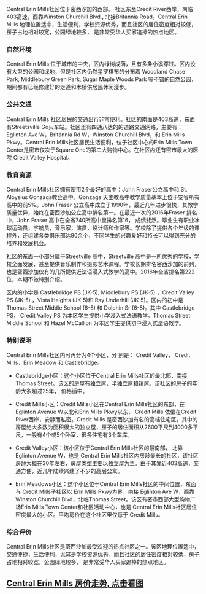 Central Erin Mills社区位于密西沙加的西部。 社区东至Credit River西岸，南临403高速，西靠Winston Churchill Blvd., 北接Britannia Road。Central Erin Mills 地理位置适中，生活便利，学校资源优秀，而且社区的居住密度相对较低，房子占地相对较宽，公园绿地较多， 是非常受华人买家追捧的热点地区。

### 自然环境

Central Erin Mills 位于城市的中央，区内绿树成荫，且有多条小溪穿过。区内没有大型的公园和绿地，但是社区内仍然星罗棋布的分布着 Woodland Chase Park, Middlebury Green Park, Sugar Maple Woods Park 等不错的自然公园， 期间都有已经修建好的走道和木桥供居民休闲漫步。

### 公共交通

Central Erin Mills 社区居民的交通出行非常便利。社区的南面是403高速，东面有Streetsville Go火车站。社区里有四通八达的的道路交通网络，主要有：Eglinton Ave W，Britannia Rd W，Winston Churchill Blvd，和 Erin Mills Pkwy。Central Erin Mills社区居民生活便利，位于社区中心的Erin Mills Town Center是密市仅次于Square One的第二大购物中心。在社区内还有密市最大的医院 Credit Valley Hospital。

### 教育资源

Central Erin Mills社区拥有密市2个最好的高中：John Fraser公立高中和 St. Aloysius Gonzaga教会高中。Gonzaga 天主教高中教学质量基本上位于安省所有高中的前5%。John Fraser 公立高中成立于1990年，最近几年进步很快，其教学质量优异，始终在密西沙加公立高中排名第一。在最近一次的2016年Fraser 排名中，John Fraser 高中在全省740所高中里排名第16， 成绩斐然。毕业生有职业冰球运动员，宇航员，音乐家，演员，设计师和作家等。学校除了提供各个年级的课程外，还组建各类俱乐部达90余个，不同学生的兴趣爱好和特长可以得到充分的培养和发展机会。

社区的东面一小部分属于Streetville 高中，Streetville 高中是一所优秀的学校，学校全面发展，甚至提供音乐制作和摄影艺术课程。学校长期排名密西沙加的前列， 也是密西沙加仅有的几所提供近法语浸入式教学的高中。2016年全省排名第222位，本期不做特别介绍。

区内的小学是 Castlebridge PS (JK-5), Middlebury PS (JK-5) ，Credit Valley PS (JK-5) ，Vista Heights (JK-5)和 Ray Underhill (JK-5)。区内的初中是 Thomas Street Middle School (6-8) 和 Dolphin Sr (6-8)。其中 Castlebridge PS， Credit Valley PS 为本区学生提供小学浸入式法语教学。Thomas Street Middle School 和 Hazel McCallion 为本区学生提供初中浸入式法语教学。

### 特别说明

Central Erin Mills社区内可再分为4个小区，分 别是： Credit Valley， Credit Mills，Erin Meadow 和 Castlebridge。

- Castlebridge小区：这个小区位于Central Erin Mills社区的最北部，南接 Thomas Street。该区的房屋有独立屋，半独立屋和镇屋。该社区的房子的年龄大多超过25年， 价格适中。

- Credit Mills小区：Credit Mills小区在Central Erin Mills社区的东部，在Eglinton Avenue W以北和Erin Mills Pkwy以东， Credit Mills 依偎在Credit River西岸，安静而私密。Credit Mills 是密西沙加有名的高档住宅区，其中的房屋绝大多数为面积很大的独立屋，房子的居住面积从2600平尺到4000多平尺，一般有4个或5个卧室，很多住宅有3个车库。

- Credit Valley小区：该小区位于Central Erin Mills社区的最南部， 北靠Eglinton Avenue W，也是 Central Erin Mills社区内房龄最长的社区，该社区房龄大概在30年左右，房屋类型主要以独立屋为主。由于其靠近403高速，交通方便，近几年陆续兴建了不少的高层公寓。

- Erin Meadows小区：这个小区位于Central Erin Mills社区的中间位置，东面与 Credit Mills子社区以 Erin Mills Pkwy为界，南接 Eglinton Ave W，西靠Winston Churchill Blvd，北临Thomas Street。该区有密市西部大型购物广场Erin Mills Town Center和社区活动中心，也是 Central Erin Mills社区居住密度最大的小区。平均房价在这个社区里仅低于 Credit Mills。

### 综合评价

Central Erin Mills社区是密西沙加最受欢迎的热点社区之一。该区地理位置适中，交通便捷，生活便利，尤其是学校资源优秀。而且社区的居住密度相对较低，房子占地相对较宽，公园绿地较多， 是非常受华人买家追捧的热点地区。

## [Central Erin Mills 房价走势, 点击看图](https://mississauga.listing.ca/central-erin-mills/real-estate-price-history.htm)